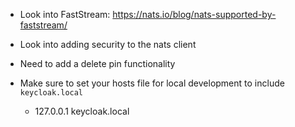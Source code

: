 * Look into FastStream: https://nats.io/blog/nats-supported-by-faststream/
* Look into adding security to the nats client
* Need to add a delete pin functionality

* Make sure to set your hosts file for local development to include `keycloak.local`
  * 127.0.0.1 keycloak.local
